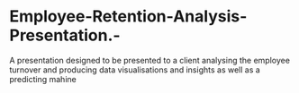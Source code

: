 # Employee-Retention-Analysis-Presentation.-
A presentation designed to be presented to a client analysing the employee turnover and producing data visualisations and insights as well as a predicting mahine 
